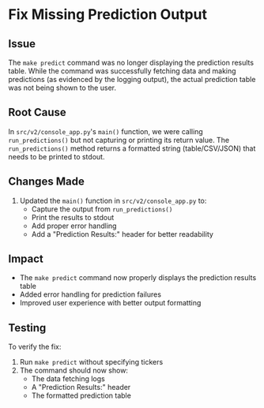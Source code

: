 # Fix Missing Prediction Output

## Issue
The `make predict` command was no longer displaying the prediction results table. While the command was successfully fetching data and making predictions (as evidenced by the logging output), the actual prediction table was not being shown to the user.

## Root Cause
In `src/v2/console_app.py`'s `main()` function, we were calling `run_predictions()` but not capturing or printing its return value. The `run_predictions()` method returns a formatted string (table/CSV/JSON) that needs to be printed to stdout.

## Changes Made
1. Updated the `main()` function in `src/v2/console_app.py` to:
   - Capture the output from `run_predictions()`
   - Print the results to stdout
   - Add proper error handling
   - Add a "Prediction Results:" header for better readability

## Impact
- The `make predict` command now properly displays the prediction results table
- Added error handling for prediction failures
- Improved user experience with better output formatting

## Testing
To verify the fix:
1. Run `make predict` without specifying tickers
2. The command should now show:
   - The data fetching logs
   - A "Prediction Results:" header
   - The formatted prediction table 